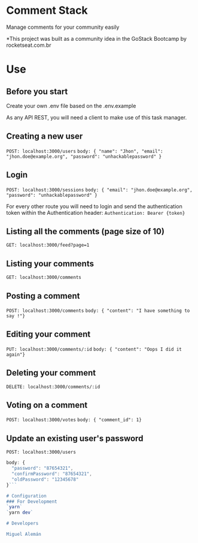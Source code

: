 # Comment Stack

Manage comments for your community easily

*This project was built as a community idea in the GoStack Bootcamp by rocketseat.com.br

# Use

## Before you start
Create your own .env file based on the .env.example

As any API REST, you will need a client to make use of this task manager.
## Creating a new user
`POST: localhost:3000/users`
`body: { "name": "Jhon", "email": "jhon.doe@example.org", "password": "unhackablepassword" }`
## Login
`POST: localhost:3000/sessions`
`body: { "email": "jhon.doe@example.org", "password": "unhackablepassword" }`

For every other route you will need to login and send the authentication token within the Authentication header:
`Authentication: Bearer {token}`
## Listing all the comments (page size of 10)
`GET: localhost:3000/feed?page=1`
## Listing your comments
`GET: localhost:3000/comments`
## Posting a comment
`POST: localhost:3000/comments`
`body: { "content": "I have something to say !"}`
## Editing your comment
`PUT: localhost:3000/comments/:id`
`body: { "content": "Oops I did it again"}`
## Deleting your comment
`DELETE: localhost:3000/comments/:id`
## Voting on a comment
`POST: localhost:3000/votes`
`body: { "comment_id": 1}`
## Update an existing user's password
`POST: localhost:3000/users`
```js 
body: { 
  "password": "87654321", 
  "confirmPassword": "87654321",
  "oldPassword": "12345678" 
}```

# Configuration
### For Development
`yarn`
`yarn dev`

# Developers

Miguel Alemán

